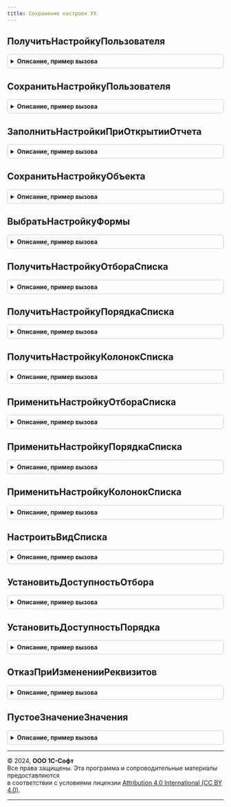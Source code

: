 ```yaml
---
title: Сохранение настроек УХ
---
```



## ПолучитьНастройкуПользователя
<details style="margin: 1em 0; padding: 0.5em; border: 1px solid #ccc; border-radius: 6px;">

<summary style="font-weight: bold; cursor: pointer;">Описание, пример вызова</summary>

```bsl
// ПРОЦЕДУРЫ И ФУНКЦИИ МЕХАНИЗМА УПРАВЛЕНИЯ НАСТРОЙКАМИ

Функция ПолучитьНастройкуПользователя(НастраиваемыйОбъект,ТипНастройки,Пользователь = Неопределено) Экспорт
```

Пример вызова
```bsl
Результат = СохранениеНастроекУХ.ПолучитьНастройкуПользователя(НастраиваемыйОбъект, ТипНастройки, Пользователь);
```
</details>

## СохранитьНастройкуПользователя
<details style="margin: 1em 0; padding: 0.5em; border: 1px solid #ccc; border-radius: 6px;">

<summary style="font-weight: bold; cursor: pointer;">Описание, пример вызова</summary>

```bsl

Процедура СохранитьНастройкуПользователя(НастраиваемыйОбъект,ТипНастройки,Пользователь,ДанныеНастройки,Описание="") Экспорт
```

Пример вызова
```bsl
СохранениеНастроекУХ.СохранитьНастройкуПользователя(НастраиваемыйОбъект, ТипНастройки, Пользователь, ДанныеНастройки, Описание);
```
</details>

## ЗаполнитьНастройкиПриОткрытииОтчета
<details style="margin: 1em 0; padding: 0.5em; border: 1px solid #ccc; border-radius: 6px;">

<summary style="font-weight: bold; cursor: pointer;">Описание, пример вызова</summary>

```bsl

Функция ЗаполнитьНастройкиПриОткрытииОтчета(ОтчетОбъект) Экспорт
```

Пример вызова
```bsl
Результат = СохранениеНастроекУХ.ЗаполнитьНастройкиПриОткрытииОтчета(ОтчетОбъект) 
```
</details>

## СохранитьНастройкуОбъекта
<details style="margin: 1em 0; padding: 0.5em; border: 1px solid #ccc; border-radius: 6px;">

<summary style="font-weight: bold; cursor: pointer;">Описание, пример вызова</summary>

```bsl

// Процедура сохраняет настройки формы.
//
// Параметры:
//  СохраненнаяНастройка       - СправочникСсылка.СохраненныеНастройки - сохраняемая настройка.
//  СохраняемыеНастройки - параметры настройки формы.
//
Процедура СохранитьНастройкуОбъекта(СохраненнаяНастройка, СохраняемыеНастройки,Описание="") Экспорт
```

Пример вызова
```bsl
СохранениеНастроекУХ.СохранитьНастройкуОбъекта(СохраненнаяНастройка, СохраняемыеНастройки, Описание);
```
</details>

## ВыбратьНастройкуФормы
<details style="margin: 1em 0; padding: 0.5em; border: 1px solid #ccc; border-radius: 6px;">

<summary style="font-weight: bold; cursor: pointer;">Описание, пример вызова</summary>

```bsl

// Процедура открывает форму выбора настройки форм.
//
// Параметры:
//  ФормаВладелец            - Форма - форма, которая является владельцем формы выбора.
//  НастраиваемыйОбъект       - объект, для которой выбирается настройка.
//  РежимСохраненияНастройки - Истина - форма открыта для выбора сохраняемой настройки.
//
Процедура ВыбратьНастройкуФормы(СохраненнаяНастройка, ФормаВладелец, НастраиваемыйОбъект, РежимСохраненияНастройки) Экспорт
```

Пример вызова
```bsl
СохранениеНастроекУХ.ВыбратьНастройкуФормы(СохраненнаяНастройка, ФормаВладелец, НастраиваемыйОбъект, РежимСохраненияНастройки) 
```
</details>

## ПолучитьНастройкуОтбораСписка
<details style="margin: 1em 0; padding: 0.5em; border: 1px solid #ccc; border-radius: 6px;">

<summary style="font-weight: bold; cursor: pointer;">Описание, пример вызова</summary>

```bsl

// Возвращает настройки отбора списка в виде таблицы
//
// Параметры:
//  Отбор - (Отбор) - отбор, по которому строится таблица
//
// Возвращаемое значение:
//  (ТаблицаЗначений) - таблица с значениями отбора
//
Функция ПолучитьНастройкуОтбораСписка(Отбор) Экспорт
```

Пример вызова
```bsl
Результат = СохранениеНастроекУХ.ПолучитьНастройкуОтбораСписка(Отбор) 
```
</details>

## ПолучитьНастройкуПорядкаСписка
<details style="margin: 1em 0; padding: 0.5em; border: 1px solid #ccc; border-radius: 6px;">

<summary style="font-weight: bold; cursor: pointer;">Описание, пример вызова</summary>

```bsl

// Возвращает натсройки сортировок списка в виде таблицы
//
// Параметры:
//  Порядок - (Порядок) - Порядок, по которому строится таблица
//
// Возвращаемое значение:
//  (ТаблицаЗначений) - таблица с значениями сортировок
//
Функция ПолучитьНастройкуПорядкаСписка(Порядок) Экспорт
```

Пример вызова
```bsl
Результат = СохранениеНастроекУХ.ПолучитьНастройкуПорядкаСписка(Порядок) 
```
</details>

## ПолучитьНастройкуКолонокСписка
<details style="margin: 1em 0; padding: 0.5em; border: 1px solid #ccc; border-radius: 6px;">

<summary style="font-weight: bold; cursor: pointer;">Описание, пример вызова</summary>

```bsl

// Возвращает натсройки колонок списка в виде таблицы.
//
// Параметры:
//  Колонки - (Колонки) - колонки списка, по которым строится таблица
//
// Возвращаемое значение:
//  (ТаблицаЗначений) - таблица с значениями настройк
//
Функция ПолучитьНастройкуКолонокСписка(Колонки) Экспорт
```

Пример вызова
```bsl
Результат = СохранениеНастроекУХ.ПолучитьНастройкуКолонокСписка(Колонки) 
```
</details>

## ПрименитьНастройкуОтбораСписка
<details style="margin: 1em 0; padding: 0.5em; border: 1px solid #ccc; border-radius: 6px;">

<summary style="font-weight: bold; cursor: pointer;">Описание, пример вызова</summary>

```bsl

// Устанавливает настройки отбора списка по сохраненным значениям из таблицы.
//
// Параметры:
//  СтруктураНастроек - Структура - структура применяемых настроек.
//  КлючЗначения      - Строка - ключ применяемой настройки.
//  Отбор             - (Отбор) - Настройка отбора формы
//
Процедура ПрименитьНастройкуОтбораСписка(СтруктураНастроек, КлючЗначения, Отбор) Экспорт
```

Пример вызова
```bsl
СохранениеНастроекУХ.ПрименитьНастройкуОтбораСписка(СтруктураНастроек, КлючЗначения, Отбор) 
```
</details>

## ПрименитьНастройкуПорядкаСписка
<details style="margin: 1em 0; padding: 0.5em; border: 1px solid #ccc; border-radius: 6px;">

<summary style="font-weight: bold; cursor: pointer;">Описание, пример вызова</summary>

```bsl

// Устанавливает настройки сортировки списка по сохраненным значениям из таблицы
//
// Параметры:
//  СтруктураНастроек - Структура - структура применяемых настроек.
//  КлючЗначения      - Строка - ключ применяемой настройки.
//  Порядок           - (Порядок) - настройка порядка формы.
//
Процедура ПрименитьНастройкуПорядкаСписка(СтруктураНастроек, КлючЗначения, Порядок, НастройкаПорядка) Экспорт
```

Пример вызова
```bsl
СохранениеНастроекУХ.ПрименитьНастройкуПорядкаСписка(СтруктураНастроек, КлючЗначения, Порядок, НастройкаПорядка) 
```
</details>

## ПрименитьНастройкуКолонокСписка
<details style="margin: 1em 0; padding: 0.5em; border: 1px solid #ccc; border-radius: 6px;">

<summary style="font-weight: bold; cursor: pointer;">Описание, пример вызова</summary>

```bsl

// Устанавливает настройки колонок списка по сохраненным значениям из таблицы.
//
// Параметры:
//  СтруктураНастроек - Структура - структура применяемых настроек.
//  КлючЗначения      - Строка - ключ применяемой настройки.
//  Колонки           - (Колонки) - настраиваемые колонки списка.
//
Процедура ПрименитьНастройкуКолонокСписка(СтруктураНастроек, КлючЗначения, Колонки) Экспорт
```

Пример вызова
```bsl
СохранениеНастроекУХ.ПрименитьНастройкуКолонокСписка(СтруктураНастроек, КлючЗначения, Колонки) 
```
</details>

## НастроитьВидСписка
<details style="margin: 1em 0; padding: 0.5em; border: 1px solid #ccc; border-radius: 6px;">

<summary style="font-weight: bold; cursor: pointer;">Описание, пример вызова</summary>

```bsl


Процедура НастроитьВидСписка(ТабличноеПоле, Пользователь) Экспорт
```

Пример вызова
```bsl
СохранениеНастроекУХ.НастроитьВидСписка(ТабличноеПоле, Пользователь) 
```
</details>

## УстановитьДоступностьОтбора
<details style="margin: 1em 0; padding: 0.5em; border: 1px solid #ccc; border-radius: 6px;">

<summary style="font-weight: bold; cursor: pointer;">Описание, пример вызова</summary>

```bsl


Процедура УстановитьДоступностьОтбора(ТабличноеПоле, Знач ОбязательныеОтборы = "") Экспорт
```

Пример вызова
```bsl
СохранениеНастроекУХ.УстановитьДоступностьОтбора(ТабличноеПоле, ОбязательныеОтборы);
```
</details>

## УстановитьДоступностьПорядка
<details style="margin: 1em 0; padding: 0.5em; border: 1px solid #ccc; border-radius: 6px;">

<summary style="font-weight: bold; cursor: pointer;">Описание, пример вызова</summary>

```bsl

// Процедура устанавливает доступность всех элементов управления порядком списка.
//
// Параметры:
//  ТабличноеПоле - табличное поле списка.
//
Процедура УстановитьДоступностьПорядка(ТабличноеПоле, Доступность = Истина) Экспорт
```

Пример вызова
```bsl
СохранениеНастроекУХ.УстановитьДоступностьПорядка(ТабличноеПоле, Доступность);
```
</details>

## ОтказПриИзмененииРеквизитов
<details style="margin: 1em 0; padding: 0.5em; border: 1px solid #ccc; border-radius: 6px;">

<summary style="font-weight: bold; cursor: pointer;">Описание, пример вызова</summary>

```bsl

// Проверяет, были ли изменены указанные реквизиты объекта.
// Предназначена для установки Отказ в проверках перед записью объекта.
//
// Параметры:
//  Объект    - проверяемый объект.
//  Реквизиты - строка - список проверяемых реквизитов через запятую.
//  Отказ     - устанавливается в Истина, если реквизит был изменен.
//
Процедура ОтказПриИзмененииРеквизитов(Объект, Знач Реквизиты, Отказ) Экспорт
```

Пример вызова
```bsl
СохранениеНастроекУХ.ОтказПриИзмененииРеквизитов(Объект, Реквизиты, Отказ) 
```
</details>

## ПустоеЗначениеЗначения
<details style="margin: 1em 0; padding: 0.5em; border: 1px solid #ccc; border-radius: 6px;">

<summary style="font-weight: bold; cursor: pointer;">Описание, пример вызова</summary>

```bsl


// Функция проверяет, переданный параметр, пустой он, или нет.
//
// Параметры:
//  Параметр - параметр, значение которого проверяется.
//
// Возвращаемое значение:
//  Истина - параметр пустой;
//  Ложь   - параметр не пустой.
//
Функция ПустоеЗначениеЗначения(Значение) Экспорт
```

Пример вызова
```bsl
Результат = СохранениеНастроекУХ.ПустоеЗначениеЗначения(Значение) 
```
</details>

---

© 2024, **ООО 1С-Софт**  
Все права защищены. Эта программа и сопроводительные материалы предоставляются  
в соответствии с условиями лицензии [Attribution 4.0 International (CC BY 4.0)](https://creativecommons.org/licenses/by/4.0/legalcode).

---
